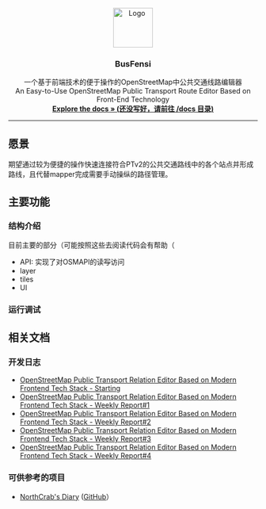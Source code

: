 <!-- PROJECT LOGO -->
<br />
<div align="center">
  <a href="[https://github.com/othneildrew/Best-README-Template](https://github.com/OSMChina/BusFensi)">
    <img src="https://github.com/fltb.png" alt="Logo" width="80" height="80">
  </a>

  <h3 align="center">BusFensi</h3>

  <p align="center">
    一个基于前端技术的便于操作的OpenStreetMap中公共交通线路编辑器
    <br />
    An Easy-to-Use OpenStreetMap Public Transport Route Editor Based on Front-End Technology
    <br />
    <a href=""><strong>Explore the docs » (还没写好，请前往 /docs 目录)</strong></a>
    <br />
    <!--
    <br />
    <a href="https://github.com/othneildrew/Best-README-Template">View Demo</a>
    &middot;
    <a href="https://github.com/othneildrew/Best-README-Template/issues/new?labels=bug&template=bug-report---.md">Report Bug</a>
    &middot;
    <a href="https://github.com/othneildrew/Best-README-Template/issues/new?labels=enhancement&template=feature-request---.md">Request Feature</a>
    -->
  </p>
</div>

<hr/>

## 愿景

期望通过较为便捷的操作快速连接符合PTv2的公共交通路线中的各个站点并形成路线，且代替mapper完成需要手动操纵的路径管理。

## 主要功能

### 结构介绍

目前主要的部分（可能按照这些去阅读代码会有帮助（

* API: 实现了对OSMAPI的读~~写~~访问
* layer
* tiles
* UI

### 运行调试

<!-- 那你跟着npm走就是了，npm build之类的一串指令感觉没必要写了占空间，而且我忘了当时怎么跑起来的了，请 @fltb 回头合PR的时候把这个地方改一下 -->

## 相关文档

### 开发日志

* [OpenStreetMap Public Transport Relation Editor Based on Modern Frontend Tech Stack - Starting ](https://fltb.github.io/opening-of-busfensi-osm/2024-07-16/)
* [OpenStreetMap Public Transport Relation Editor Based on Modern Frontend Tech Stack - Weekly Report#1](https://fltb.github.io/weekly-post-busfensi-1/2024-07-18/)
* [OpenStreetMap Public Transport Relation Editor Based on Modern Frontend Tech Stack - Weekly Report#2](https://fltb.github.io/weekly-post-busfensi-2/2024-08-05/)
* [OpenStreetMap Public Transport Relation Editor Based on Modern Frontend Tech Stack - Weekly Report#3](https://fltb.github.io/weekly-post-busfensi-3/2024-09-02/)
* [OpenStreetMap Public Transport Relation Editor Based on Modern Frontend Tech Stack - Weekly Report#4](https://fltb.github.io/weekly-post-busfensi-4/2024-09-15/)

### 可供参考的项目

* [NorthCrab's Diary](https://www.openstreetmap.org/user/NorthCrab/diary/401755) ([GitHub](https://github.com/Zaczero/osm-relatify)）
